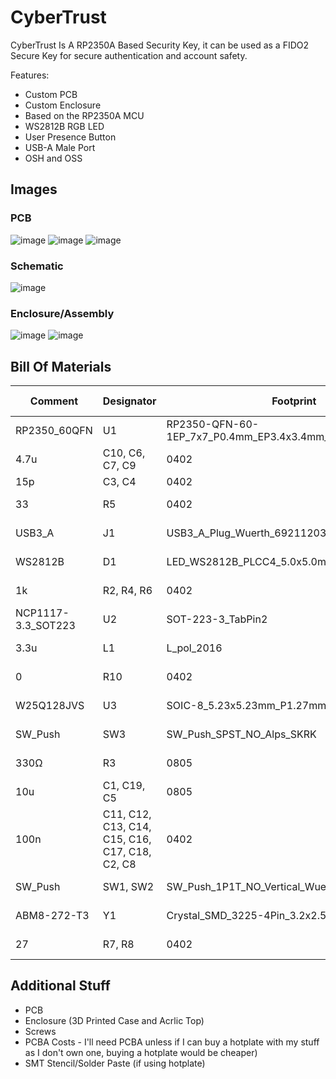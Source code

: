 # CyberTrust
CyberTrust Is A RP2350A Based Security Key, it can be used as a FIDO2 Secure Key for secure authentication and account safety.

Features:
- Custom PCB
- Custom Enclosure
- Based on the RP2350A MCU
- WS2812B RGB LED
- User Presence Button
- USB-A Male Port
- OSH and OSS

## Images
### PCB
![image](https://github.com/user-attachments/assets/3cface4c-3890-4f22-be32-295e610c37cb)
![image](https://github.com/user-attachments/assets/9a520853-006c-4ec3-a547-1a25099ec4e9)
![image](https://github.com/user-attachments/assets/588fdd23-582b-4bfe-8227-a96cc6a173a8)

### Schematic
![image](https://github.com/user-attachments/assets/d20174f0-a8f6-4956-b290-59b783813026)

### Enclosure/Assembly
![image](https://github.com/user-attachments/assets/a4ce932e-6e6f-438c-a745-e38aea2b4051)
![image](https://github.com/user-attachments/assets/3bdffcbd-fb24-4625-990a-d3a3d7ede143)

## Bill Of Materials

| Comment           | Designator                           | Footprint                                           | LCSC Part # | Quantity | Total Price |
|-------------------|--------------------------------------|-----------------------------------------------------|-------------|----------|-------------|
| RP2350_60QFN      | U1                                   | RP2350-QFN-60-1EP_7x7_P0.4mm_EP3.4x3.4mm_ThermalVias| C42411118   | 1        | $ 1.65      |
| 4.7u              | C10, C6, C7, C9                      | 0402                                                | C23733      | 4        | $ 0.26      |
| 15p               | C3, C4                               | 0402                                                | C1548       | 2        | $ 0.1       |
| 33                | R5                                   | 0402                                                | C25105      | 1        | $ 0.06      |
| USB3_A            | J1                                   | USB3_A_Plug_Wuerth_692112030100_Horizontal          | C7527682    | 1        | $ 0.44      |
| WS2812B           | D1                                   | LED_WS2812B_PLCC4_5.0x5.0mm_P3.2mm                  | C2761795    | 1        | $ 0.41      |
| 1k                | R2, R4, R6                           | 0402                                                | C11702      | 3        | $ 0.06      |
| NCP1117-3.3_SOT223| U2                                   | SOT-223-3_TabPin2                                   | C26537      | 1        | $ 1.31      |
| 3.3u              | L1                                   | L_pol_2016                                          | C42411119   | 1        | $ 1.29      |
| 0                 | R10                                  | 0402                                                | C17168      | 1        | $ 0.06      |
| W25Q128JVS        | U3                                   | SOIC-8_5.23x5.23mm_P1.27mm                          | C97521      | 1        | $ 0.76      |
| SW_Push           | SW3                                  | SW_Push_SPST_NO_Alps_SKRK                           | C115357     | 1        | $ 0.63      |
| 330Ω              | R3                                   | 0805                                                | C17630      | 1        | $ 0.19      |
| 10u               | C1, C19, C5                          | 0805                                                | C15850      | 3        | $ 0.22      |
| 100n              | C11, C12, C13, C14, C15, C16, C17, C18, C2, C8 | 0402                                      | C1525       | 10       | $ 0.12      |
| SW_Push           | SW1, SW2                             | SW_Push_1P1T_NO_Vertical_Wuerth_434133025816        | C5504987    | 2        | $ 1.86      |
| ABM8-272-T3       | Y1                                   | Crystal_SMD_3225-4Pin_3.2x2.5mm                     | C20625731   | 1        | $ 0.37      |
| 27                | R7, R8                               | 0402                                                | C25100      | 2        | $ 0.06      |

## Additional Stuff
- PCB
- Enclosure (3D Printed Case and Acrlic Top)
- Screws
- PCBA Costs - I'll need PCBA unless if I can buy a hotplate with my stuff as I don't own one, buying a hotplate would be cheaper)
- SMT Stencil/Solder Paste (if using hotplate)
